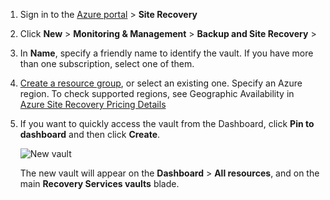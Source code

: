 1. Sign in to the [Azure portal](https://portal.azure.cn) > **Site Recovery**
2. Click **New** > **Monitoring & Management** > **Backup and Site Recovery** > 
3. In **Name**, specify a friendly name to identify the vault. If you have more than one subscription, select one of them.
4. [Create a resource group](../articles/azure-resource-manager/resource-group-template-deploy-portal.md), or select an existing one. Specify an Azure region. To check supported regions, see Geographic Availability in [Azure Site Recovery Pricing Details](https://azure.microsoft.com/pricing/details/site-recovery/)
5. If you want to quickly access the vault from the Dashboard, click **Pin to dashboard** and then click **Create**.

   ![New vault](./media/site-recovery-create-vault/new-vault-settings.png)

   The new vault will appear on the **Dashboard** > **All resources**, and on the main **Recovery Services vaults** blade.